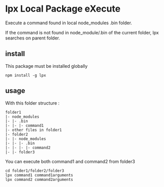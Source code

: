 # lpx Local Package eXecute

Execute a command found in local node_modules .bin folder.

If the command is not found in node_module/.bin of the current folder, lpx searches on parent folder.

## install

This package must be installed globally
```
npm install -g lpx
```
## usage

With this folder structure :
```
folder1
|- node_modules
|- |- .bin
|- |- |- command1
|- other files in folder1
|- folder2
|- |- node_modules
|- |- |- .bin
|- |- |- |- command2
|- |- folder3

```

You can execute both command1 and command2 from folder3

```
cd folder1/folder2/folder3
lpx command1 command1arguments
lpx command2 command2arguments
```
